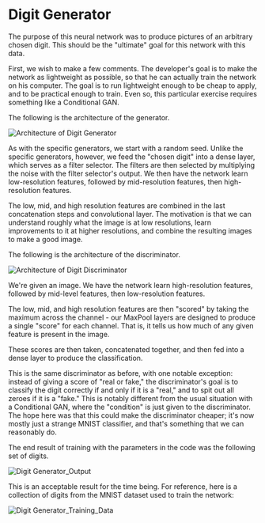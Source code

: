 # Digit Generator

The purpose of this neural network was to produce pictures of an arbitrary chosen digit. This should be the "ultimate" goal for this network with this data.

First, we wish to make a few comments. The developer's goal is to make the network as lightweight as possible, so that he can actually train the network on his computer. The goal is to run lightweight enough to be cheap to apply, and to be practical enough to train. Even so, this particular exercise requires something like a Conditional GAN.

The following is the architecture of the generator.

![Architecture of Digit Generator](Digit_Generator.png "Digit Generator Architecture")

As with the specific generators, we start with a random seed. Unlike the specific generators, however, we feed the "chosen digit" into a dense layer, which serves as a filter selector. The filters are then selected by multiplying the noise with the filter selector's output. We then have the network learn low-resolution features, followed by mid-resolution features, then high-resolution features.

The low, mid, and high resolution features are combined in the last concatenation steps and convolutional layer. The motivation is that we can understand roughly what the image is at low resolutions, learn improvements to it at higher resolutions, and combine the resulting images to make a good image.

The following is the architecture of the discriminator.

![Architecture of Digit Discriminator](Digit_Discriminator.png "Digit Discriminator Architecture")

We're given an image. We have the network learn high-resolution features, followed by mid-level features, then low-resolution features.

The low, mid, and high resolution features are then "scored" by taking the maximum across the channel - our MaxPool layers are designed to produce a single "score" for each channel. That is, it tells us how much of any given feature is present in the image.

These scores are then taken, concatenated together, and then fed into a dense layer to produce the classification.

This is the same discriminator as before, with one notable exception: instead of giving a score of "real or fake," the discriminator's goal is to classify the digit correctly if and only if it is a "real," and to spit out all zeroes if it is a "fake." This is notably different from the usual situation with a Conditional GAN, where the "condition" is just given to the discriminator. The hope here was that this could make the discriminator cheaper; it's now mostly just a strange MNIST classifier, and that's something that we can reasonably do.

The end result of training with the parameters in the code was the following set of digits.

![Digit Generator_Output](generated_images_epoch_99.png "Digit Generator Output")

This is an acceptable result for the time being. For reference, here is a collection of digits from the MNIST dataset used to train the network:

![Digit Generator_Training_Data](images.png "Digit Generator Training Images")


